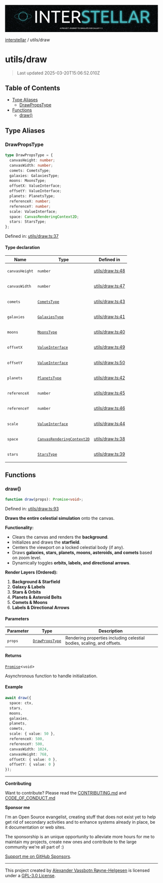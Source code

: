 <div><img alt="SPECCER logo" src="https://raw.githubusercontent.com/phun-ky/interstellar/main/public/interstellar-header.png" style="max-height:120px;"/></div>

[interstellar](../README.md) / utils/draw

# utils/draw

> Last updated 2025-03-20T15:06:52.010Z

## Table of Contents

- [Type Aliases](#type-aliases)
  - [DrawPropsType](#drawpropstype)
- [Functions](#functions)
  - [draw()](#draw)

## Type Aliases

### DrawPropsType

```ts
type DrawPropsType = {
  canvasHeight: number;
  canvasWidth: number;
  comets: CometsType;
  galaxies: GalaxiesType;
  moons: MoonsType;
  offsetX: ValueInterface;
  offsetY: ValueInterface;
  planets: PlanetsType;
  referenceX: number;
  referenceY: number;
  scale: ValueInterface;
  space: CanvasRenderingContext2D;
  stars: StarsType;
};
```

Defined in:
[utils/draw.ts:37](https://github.com/phun-ky/interstellar/blob/main/src/utils/draw.ts#L37)

#### Type declaration

<table>
<thead>
<tr>
<th>Name</th>
<th>Type</th>
<th>Defined in</th>
</tr>
</thead>
<tbody>
<tr>
<td>

<a id="canvasheight"></a> `canvasHeight`

</td>
<td>

`number`

</td>
<td>

[utils/draw.ts:48](https://github.com/phun-ky/interstellar/blob/main/src/utils/draw.ts#L48)

</td>
</tr>
<tr>
<td>

<a id="canvaswidth"></a> `canvasWidth`

</td>
<td>

`number`

</td>
<td>

[utils/draw.ts:47](https://github.com/phun-ky/interstellar/blob/main/src/utils/draw.ts#L47)

</td>
</tr>
<tr>
<td>

<a id="comets"></a> `comets`

</td>
<td>

[`CometsType`](../types/comets.md#cometstype)

</td>
<td>

[utils/draw.ts:43](https://github.com/phun-ky/interstellar/blob/main/src/utils/draw.ts#L43)

</td>
</tr>
<tr>
<td>

<a id="galaxies"></a> `galaxies`

</td>
<td>

[`GalaxiesType`](../types/galaxies.md#galaxiestype)

</td>
<td>

[utils/draw.ts:41](https://github.com/phun-ky/interstellar/blob/main/src/utils/draw.ts#L41)

</td>
</tr>
<tr>
<td>

<a id="moons"></a> `moons`

</td>
<td>

[`MoonsType`](../types/moons.md#moonstype)

</td>
<td>

[utils/draw.ts:40](https://github.com/phun-ky/interstellar/blob/main/src/utils/draw.ts#L40)

</td>
</tr>
<tr>
<td>

<a id="offsetx"></a> `offsetX`

</td>
<td>

[`ValueInterface`](../types/distance.md#valueinterface)

</td>
<td>

[utils/draw.ts:49](https://github.com/phun-ky/interstellar/blob/main/src/utils/draw.ts#L49)

</td>
</tr>
<tr>
<td>

<a id="offsety"></a> `offsetY`

</td>
<td>

[`ValueInterface`](../types/distance.md#valueinterface)

</td>
<td>

[utils/draw.ts:50](https://github.com/phun-ky/interstellar/blob/main/src/utils/draw.ts#L50)

</td>
</tr>
<tr>
<td>

<a id="planets"></a> `planets`

</td>
<td>

[`PlanetsType`](../types/planets.md#planetstype)

</td>
<td>

[utils/draw.ts:42](https://github.com/phun-ky/interstellar/blob/main/src/utils/draw.ts#L42)

</td>
</tr>
<tr>
<td>

<a id="referencex"></a> `referenceX`

</td>
<td>

`number`

</td>
<td>

[utils/draw.ts:45](https://github.com/phun-ky/interstellar/blob/main/src/utils/draw.ts#L45)

</td>
</tr>
<tr>
<td>

<a id="referencey"></a> `referenceY`

</td>
<td>

`number`

</td>
<td>

[utils/draw.ts:46](https://github.com/phun-ky/interstellar/blob/main/src/utils/draw.ts#L46)

</td>
</tr>
<tr>
<td>

<a id="scale"></a> `scale`

</td>
<td>

[`ValueInterface`](../types/distance.md#valueinterface)

</td>
<td>

[utils/draw.ts:44](https://github.com/phun-ky/interstellar/blob/main/src/utils/draw.ts#L44)

</td>
</tr>
<tr>
<td>

<a id="space"></a> `space`

</td>
<td>

[`CanvasRenderingContext2D`](https://developer.mozilla.org/docs/Web/API/CanvasRenderingContext2D)

</td>
<td>

[utils/draw.ts:38](https://github.com/phun-ky/interstellar/blob/main/src/utils/draw.ts#L38)

</td>
</tr>
<tr>
<td>

<a id="stars"></a> `stars`

</td>
<td>

[`StarsType`](../types/stars.md#starstype)

</td>
<td>

[utils/draw.ts:39](https://github.com/phun-ky/interstellar/blob/main/src/utils/draw.ts#L39)

</td>
</tr>
</tbody>
</table>

## Functions

### draw()

```ts
function draw(props): Promise<void>;
```

Defined in:
[utils/draw.ts:93](https://github.com/phun-ky/interstellar/blob/main/src/utils/draw.ts#L93)

**Draws the entire celestial simulation** onto the canvas.

**Functionality:**

- Clears the canvas and renders the **background**.
- Initializes and draws the **starfield**.
- Centers the viewport on a locked celestial body (if any).
- Draws **galaxies, stars, planets, moons, asteroids, and comets** based on zoom
  level.
- Dynamically toggles **orbits, labels, and directional arrows**.

**Render Layers (Ordered):**

1. **Background & Starfield**
2. **Galaxy & Labels**
3. **Stars & Orbits**
4. **Planets & Asteroid Belts**
5. **Comets & Moons**
6. **Labels & Directional Arrows**

#### Parameters

| Parameter | Type                                     | Description                                                            |
| --------- | ---------------------------------------- | ---------------------------------------------------------------------- |
| `props`   | [`DrawPropsType`](draw.md#drawpropstype) | Rendering properties including celestial bodies, scaling, and offsets. |

#### Returns

[`Promise`](https://developer.mozilla.org/docs/Web/JavaScript/Reference/Global_Objects/Promise)<`void`>

Asynchronous function to handle initialization.

#### Example

```ts
await draw({
  space: ctx,
  stars,
  moons,
  galaxies,
  planets,
  comets,
  scale: { value: 50 },
  referenceX: 500,
  referenceY: 500,
  canvasWidth: 1024,
  canvasHeight: 768,
  offsetX: { value: 0 },
  offsetY: { value: 0 }
});
```

---

**Contributing**

Want to contribute? Please read the
[CONTRIBUTING.md](https://github.com/phun-ky/interstellar/blob/main/CONTRIBUTING.md)
and
[CODE_OF_CONDUCT.md](https://github.com/phun-ky/interstellar/blob/main/CODE_OF_CONDUCT.md)

**Sponsor me**

I'm an Open Source evangelist, creating stuff that does not exist yet to help
get rid of secondary activities and to enhance systems already in place, be it
documentation or web sites.

The sponsorship is an unique opportunity to alleviate more hours for me to
maintain my projects, create new ones and contribute to the large community
we're all part of :)

[Support me on GitHub Sponsors](https://github.com/sponsors/phun-ky).

---

This project created by [Alexander Vassbotn Røyne-Helgesen](http://phun-ky.net)
is licensed under a
[GPL-3.0 License](https://choosealicense.com/licenses/gpl-3.0/).
